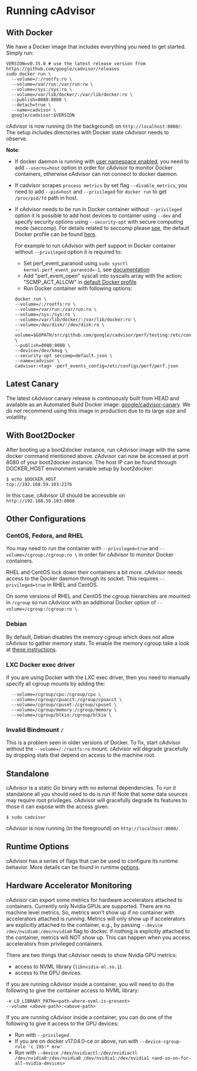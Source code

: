 # Running cAdvisor

## With Docker

We have a Docker image that includes everything you need to get started. Simply run:

```
VERSION=v0.35.0 # use the latest release version from https://github.com/google/cadvisor/releases
sudo docker run \
  --volume=/:/rootfs:ro \
  --volume=/var/run:/var/run:rw \
  --volume=/sys:/sys:ro \
  --volume=/var/lib/docker/:/var/lib/docker:ro \
  --publish=8080:8080 \
  --detach=true \
  --name=cadvisor \
  google/cadvisor:$VERSION
```

cAdvisor is now running (in the background) on `http://localhost:8080/`. The setup includes directories with Docker state cAdvisor needs to observe.

**Note**: 
- If docker daemon is running with [user namespace enabled](https://docs.docker.com/engine/reference/commandline/dockerd/#starting-the-daemon-with-user-namespaces-enabled),
you need to add `--userns=host` option in order for cAdvisor to monitor Docker containers,
otherwise cAdvisor can not connect to docker daemon.
- If cadvisor scrapes `process metrics` by set flag `--disable_metrics`, you need to add `--pid=host` and `--privileged` for `docker run` to get `/proc/pid/fd` path in host.
- If cAdvisor needs to be run in Docker container without `--privileged` option it is possible to add host devices to container using `--dev` and
  specify security options using `--security-opt` with secure computing mode (seccomp).
  For details related to seccomp please [see](https://docs.docker.com/engine/security/seccomp/), the default Docker profile can be found [here](https://github.com/moby/moby/blob/master/profiles/seccomp/default.json).

  For example to run cAdvisor with perf support in Docker container without `--privileged` option it is required to:
  - Set perf_event_paranoid using `sudo sysctl kernel.perf_event_paranoid=-1`, see [documentation](https://www.kernel.org/doc/Documentation/sysctl/kernel.txt)
  - Add "perf_event_open" syscall into syscalls array with the action: "SCMP_ACT_ALLOW" in [default Docker profile](https://github.com/moby/moby/blob/master/profiles/seccomp/default.json)
  - Run Docker container with following options:
  ```
  docker run \
  --volume=/:/rootfs:ro \
  --volume=/var/run:/var/run:ro \
  --volume=/sys:/sys:ro \
  --volume=/var/lib/docker/:/var/lib/docker:ro \
  --volume=/dev/disk/:/dev/disk:ro \
  --volume=$GOPATH/src/github.com/google/cadvisor/perf/testing:/etc/configs/perf \
  --publish=8080:8080 \
  --device=/dev/kmsg \
  --security-opt seccomp=default.json \
  --name=cadvisor \
  cadvisor:<tag> -perf_events_config=/etc/configs/perf/perf.json
  ```

## Latest Canary

The latest cAdvisor canary release is continuously built from HEAD and available
as an Automated Build Docker image:
[google/cadvisor-canary](https://registry.hub.docker.com/u/google/cadvisor-canary/). We do *not* recommend using this image in production due to its large size and volatility.

## With Boot2Docker

After booting up a boot2docker instance, run cAdvisor image with the same docker command mentioned above. cAdvisor can now be accessed at port 8080 of your boot2docker instance. The host IP can be found through DOCKER_HOST environment variable setup by boot2docker:

```
$ echo $DOCKER_HOST
tcp://192.168.59.103:2376
```

In this case, cAdvisor UI should be accessible on `http://192.168.59.103:8080`

## Other Configurations

### CentOS, Fedora, and RHEL

You may need to run the container with `--privileged=true` and `--volume=/cgroup:/cgroup:ro \` in order for cAdvisor to monitor Docker containers.

RHEL and CentOS lock down their containers a bit more. cAdvisor needs access to the Docker daemon through its socket. This requires `--privileged=true` in RHEL and CentOS.

On some versions of RHEL and CentOS the cgroup hierarchies are mounted in `/cgroup` so run cAdvisor with an additional Docker option of `--volume=/cgroup:/cgroup:ro \`.

### Debian

By default, Debian disables the memory cgroup which does not allow cAdvisor to gather memory stats. To enable the memory cgroup take a look at [these instructions](https://github.com/google/cadvisor/issues/432).

### LXC Docker exec driver

If you are using Docker with the LXC exec driver, then you need to manually specify all cgroup mounts by adding the:

```
  --volume=/cgroup/cpu:/cgroup/cpu \
  --volume=/cgroup/cpuacct:/cgroup/cpuacct \
  --volume=/cgroup/cpuset:/cgroup/cpuset \
  --volume=/cgroup/memory:/cgroup/memory \
  --volume=/cgroup/blkio:/cgroup/blkio \
```

### Invalid Bindmount `/`

This is a problem seen in older versions of Docker. To fix, start cAdvisor without the `--volume=/:/rootfs:ro` mount. cAdvisor will degrade gracefully by dropping stats that depend on access to the machine root.

## Standalone

cAdvisor is a static Go binary with no external dependencies. To run it standalone all you should need to do is run it! Note that some data sources may require root privileges. cAdvisor will gracefully degrade its features to those it can expose with the access given.

```
$ sudo cadvisor
```

cAdvisor is now running (in the foreground) on `http://localhost:8080/`.

## Runtime Options

cAdvisor has a series of flags that can be used to configure its runtime behavior. More details can be found in runtime [options](runtime_options.md).

## Hardware Accelerator Monitoring

cAdvisor can export some metrics for hardware accelerators attached to containers.
Currently only Nvidia GPUs are supported. There are no machine level metrics.
So, metrics won't show up if no container with accelerators attached is running.
Metrics will only show up if accelerators are explicitly attached to the container, e.g., by passing `--device /dev/nvidia0:/dev/nvidia0` flag to docker.
If nothing is explicitly attached to the container, metrics will NOT show up. This can happen when you access accelerators from privileged containers.

There are two things that cAdvisor needs to show Nvidia GPU metrics:
- access to NVML library (`libnvidia-ml.so.1`).
- access to the GPU devices.

If you are running cAdvisor inside a container, you will need to do the following to give the container access to NVML library:
```
-e LD_LIBRARY_PATH=<path-where-nvml-is-present>
--volume <above-path>:<above-path>
```

If you are running cAdvisor inside a container, you can do one of the following to give it access to the GPU devices:
- Run with `--privileged`
- If you are on docker v17.04.0-ce or above, run with `--device-cgroup-rule 'c 195:* mrw'`
- Run with `--device /dev/nvidiactl:/dev/nvidiactl /dev/nvidia0:/dev/nvidia0 /dev/nvidia1:/dev/nvidia1 <and-so-on-for-all-nvidia-devices>`
